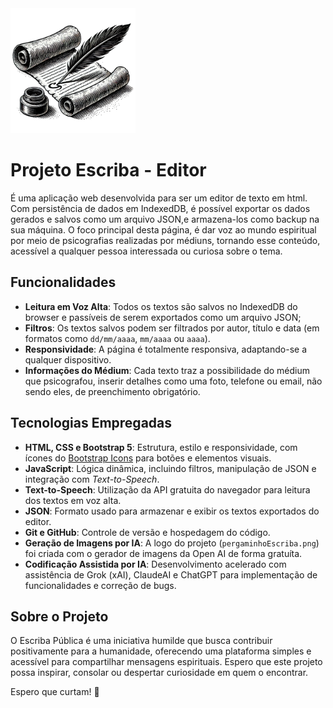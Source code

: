 <img src="./image/pergaminhoEscriba.png" alt="Logo do Escriba" width="200">

# Projeto Escriba - Editor

É uma aplicação web desenvolvida para ser um editor de texto em html.
Com persistência de dados em IndexedDB, é possível exportar os dados gerados e salvos como um arquivo JSON,e armazena-los como backup na sua máquina.
O foco principal desta página, é dar voz ao mundo espiritual por meio de psicografias realizadas por médiuns, tornando esse conteúdo, acessível a qualquer pessoa interessada ou curiosa sobre o tema.

## Funcionalidades
- **Leitura em Voz Alta**: Todos os textos são salvos no IndexedDB do browser e passíveis de serem exportados como um arquivo JSON;
- **Filtros**: Os textos salvos podem ser filtrados por autor, título e data (em formatos como `dd/mm/aaaa`, `mm/aaaa` ou `aaaa`).
- **Responsividade**: A página é totalmente responsiva, adaptando-se a qualquer dispositivo.
- **Informações do Médium**: Cada texto traz  a possibilidade do médium que psicografou, inserir detalhes como uma foto, telefone ou email, não sendo eles, de preenchimento obrigatório.

## Tecnologias Empregadas

- **HTML, CSS e Bootstrap 5**: Estrutura, estilo e responsividade, com ícones do [Bootstrap Icons](https://icons.getbootstrap.com/) para botões e elementos visuais.
- **JavaScript**: Lógica dinâmica, incluindo filtros, manipulação de JSON e integração com *Text-to-Speech*.
- **Text-to-Speech**: Utilização da API gratuita do navegador para leitura dos textos em voz alta.
- **JSON**: Formato usado para armazenar e exibir os textos exportados do editor.
- **Git e GitHub**: Controle de versão e hospedagem do código.
- **Geração de Imagens por IA**: A logo do projeto (`pergaminhoEscriba.png`) foi criada com o gerador de imagens da Open AI de forma gratuíta.
- **Codificação Assistida por IA**: Desenvolvimento acelerado com assistência de Grok (xAI), ClaudeAI e ChatGPT para implementação de funcionalidades e correção de bugs.

## Sobre o Projeto

O Escriba Pública é uma iniciativa humilde que busca contribuir positivamente para a humanidade, oferecendo uma plataforma simples e acessível para compartilhar mensagens espirituais. Espero que este projeto possa inspirar, consolar ou despertar curiosidade em quem o encontrar.


Espero que curtam! :pray: